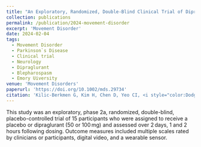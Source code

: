 ```yaml
---
title: "An Exploratory, Randomized, Double-Blind Clinical Trial of Dipraglurant for Blepharospasm"
collection: publications
permalink: /publication/2024-movement-disorder
excerpt: 'Movement Disorder'
date: 2024-02-04
tags:
  - Movement Disorder
  - Parkinson`s Disease
  - Clinical trial
  - Neurology
  - Dipraglurant
  - Blepharospasm
  - Emory Uiversity
venue: 'Movement Disorders'
paperurl: 'https://doi.org/10.1002/mds.29734'  
citation: 'Kilic-Berkmen G, Kim H, Chen D, Yeo CI, <i style="color:DodgerBlue;">Dinasarapu AR </i>, Scorr LM, Yeo WH, Peterson DA, Williams H, Ruby A, Mills R, Jinnah HA (2024) An Exploratory, Randomized, Double-Blind Clinical Trial of Dipraglurant for Blepharospasm. <i>Movement Disorders </i> (2024)'  
---  
```

This study was an exploratory, phase 2a, randomized, double-blind, placebo-controlled trial of 15 participants who were assigned to receive a placebo or dipraglurant (50 or 100 mg) and assessed over 2 days, 1 and 2 hours following dosing. Outcome measures included multiple scales rated by clinicians or participants, digital video, and a wearable sensor.  
